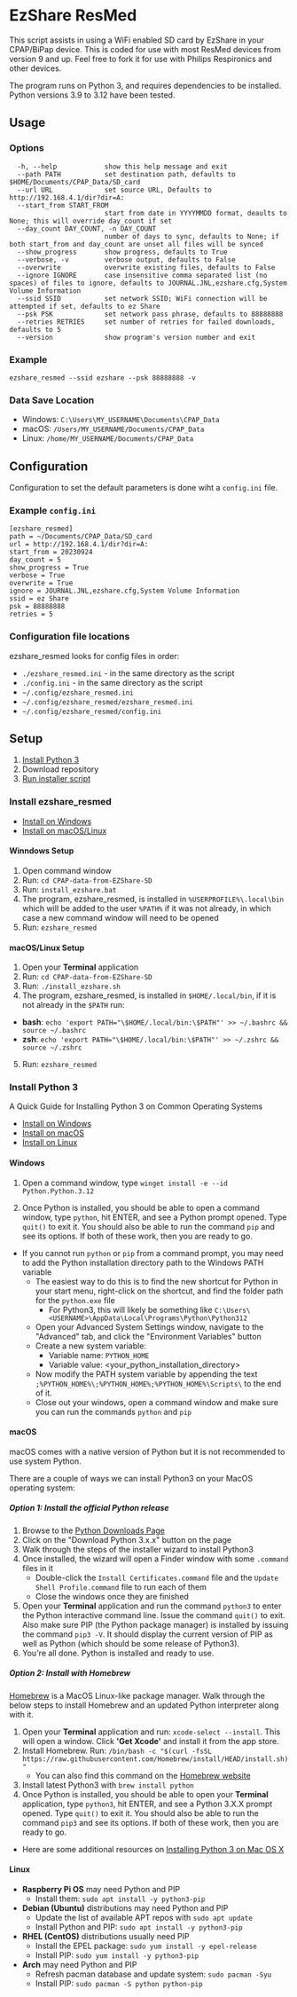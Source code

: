 # EzShare ResMed
This script assists in using a WiFi enabled SD card by EzShare in your CPAP/BiPap device. This is coded for use with most ResMed devices from version 9 and up. Feel free to fork it for use with Philips Respironics and other devices.

The program runs on Python 3, and requires dependencies to be installed. Python versions 3.9 to 3.12 have been tested.

## Usage

### Options
```
  -h, --help            show this help message and exit
  --path PATH           set destination path, defaults to $HOME/Documents/CPAP_Data/SD_card
  --url URL             set source URL, Defaults to http://192.168.4.1/dir?dir=A:
  --start_from START_FROM
                        start from date in YYYYMMDD format, deaults to None; this will override day_count if set
  --day_count DAY_COUNT, -n DAY_COUNT
                        number of days to sync, defaults to None; if both start_from and day_count are unset all files will be synced
  --show_progress       show progress, defaults to True
  --verbose, -v         verbose output, defaults to False
  --overwrite           overwrite existing files, defaults to False
  --ignore IGNORE       case insensitive comma separated list (no spaces) of files to ignore, defaults to JOURNAL.JNL,ezshare.cfg,System Volume Information
  --ssid SSID           set network SSID; WiFi connection will be attempted if set, defaults to ez Share
  --psk PSK             set network pass phrase, defaults to 88888888
  --retries RETRIES     set number of retries for failed downloads, defaults to 5
  --version             show program's version number and exit
```

### Example
    ezshare_resmed --ssid ezshare --psk 88888888 -v

### Data Save Location
- Windows: `C:\Users\MY_USERNAME\Documents\CPAP_Data`
- macOS: `/Users/MY_USERNAME/Documents/CPAP_Data`
- Linux: `/home/MY_USERNAME/Documents/CPAP_Data`

## Configuration
Configuration to set the default parameters is done wiht a `config.ini` file.

### Example `config.ini`
```
[ezshare_resmed]
path = ~/Documents/CPAP_Data/SD_card
url = http://192.168.4.1/dir?dir=A:
start_from = 20230924
day_count = 5
show_progress = True
verbose = True
overwrite = True
ignore = JOURNAL.JNL,ezshare.cfg,System Volume Information
ssid = ez Share
psk = 88888888
retries = 5
```
### Configuration file locations
ezshare_resmed looks for config files in order:
- `./ezshare_resmed.ini` - in the same directory as the script
- `./config.ini` - in the same directory as the script
- `~/.config/ezshare_resmed.ini`
- `~/.config/ezshare_resmed/ezshare_resmed.ini`
- `~/.config/ezshare_resmed/config.ini`


## Setup
1. [Install Python 3](#install-python-3)
2. Download repository
2. [Run installer script](#install-ezshare_resmed)

### Install ezshare_resmed
- [Install on Windows](#windows-setup)
- [Install on macOS/Linux](#macos/linux-setup)

#### Winndows Setup
1. Open command window
2. Run: `cd CPAP-data-from-EZShare-SD`
3. Run: `install_ezshare.bat`
4. The program, ezshare_resmed, is installed in `%USERPROFILE%\.local\bin` which will be added to the user `%PATH%` if it was not already, in which case a new command window will need to be opened
5. Run: `ezshare_resmed`

#### macOS/Linux Setup
1. Open your **Terminal** application
2. Run: `cd CPAP-data-from-EZShare-SD`
3. Run: `./install_ezshare.sh`
4. The program, ezshare_resmed, is installed in `$HOME/.local/bin`, if it is not already in the `$PATH` run:
  - **bash**: `echo 'export PATH="\$HOME/.local/bin:\$PATH"' >> ~/.bashrc && source ~/.bashrc`
  - **zsh**: `echo 'export PATH="\$HOME/.local/bin:\$PATH"' >> ~/.zshrc && source ~/.zshrc`
5. Run: `ezshare_resmed`


### Install Python 3
A Quick Guide for Installing Python 3 on Common Operating Systems

- [Install on Windows](#windows)
- [Install on macOS](#macos)
- [Install on Linux](#linux)

#### Windows
1. Open a command window, type `winget install -e --id Python.Python.3.12`

2. Once Python is installed, you should be able to open a command window, type `python`, hit ENTER, and see a Python prompt opened. Type `quit()` to exit it. You should also be able to run the command `pip` and see its options. If both of these work, then you are ready to go.
  - If you cannot run `python` or `pip` from a command prompt, you may need to add the Python installation directory path to the Windows PATH variable
    - The easiest way to do this is to find the new shortcut for Python in your start menu, right-click on the shortcut, and find the folder path for the `python.exe` file
      - For Python3, this will likely be something like `C:\Users\<USERNAME>\AppData\Local\Programs\Python\Python312`
    - Open your Advanced System Settings window, navigate to the "Advanced" tab, and click the "Environment Variables" button
    - Create a new system variable:
      - Variable name: `PYTHON_HOME`
      - Variable value: <your_python_installation_directory>
    - Now modify the PATH system variable by appending the text `;%PYTHON_HOME%\;%PYTHON_HOME%;%PYTHON_HOME%\Scripts\` to the end of it.
    - Close out your windows, open a command window and make sure you can run the commands `python` and `pip`

#### macOS
macOS comes with a native version of Python but it is not recommended to use system Python.

There are a couple of ways we can install Python3 on your MacOS operating system:

##### Option 1: Install the official Python release

1. Browse to the [Python Downloads Page](https://www.python.org/downloads/)
2. Click on the "Download Python 3.x.x" button on the page
3. Walk through the steps of the installer wizard to install Python3
4. Once installed, the wizard will open a Finder window with some `.command` files in it
    - Double-click the `Install Certificates.command` file and the `Update Shell Profile.command` file to run each of them
    - Close the windows once they are finished
6. Open your **Terminal** application and run the command `python3` to enter the Python interactive command line. Issue the command `quit()` to exit. Also make sure PIP (the Python package manager) is installed by issuing the command `pip3 -V`. It should display the current version of PIP as well as Python (which should be some release of Python3).
7. You're all done. Python is installed and ready to use.

##### Option 2: Install with Homebrew
[Homebrew](https://brew.sh/) is a MacOS Linux-like package manager. Walk through the below steps to install Homebrew and an updated Python interpreter along with it.

1. Open your **Terminal** application and run: `xcode-select --install`. This will open a window. Click **'Get Xcode'** and install it from the app store.
2. Install Homebrew. Run: `/bin/bash -c "$(curl -fsSL https://raw.githubusercontent.com/Homebrew/install/HEAD/install.sh)"`
   - You can also find this command on the [Homebrew website](https://brew.sh/)
3. Install latest Python3 with `brew install python`
4. Once Python is installed, you should be able to open your **Terminal** application, type `python3`, hit ENTER, and see a Python 3.X.X prompt opened. Type `quit()` to exit it. You should also be able to run the command `pip3` and see its options. If both of these work, then you are ready to go.
  - Here are some additional resources on [Installing Python 3 on Mac OS X](https://docs.python-guide.org/starting/install3/osx/)

#### Linux
- **Raspberry Pi OS** may need Python and PIP
  - Install them: `sudo apt install -y python3-pip`
- **Debian (Ubuntu)** distributions may need Python and PIP
  - Update the list of available APT repos with `sudo apt update`
  - Install Python and PIP: `sudo apt install -y python3-pip`
- **RHEL (CentOS)** distributions usually need PIP
  - Install the EPEL package: `sudo yum install -y epel-release`
  - Install PIP: `sudo yum install -y python3-pip`
- **Arch** may need Python and PIP
  - Refresh pacman database and update system: `sudo pacman -Syu`
  - Install PIP: `sudo pacman -S python python-pip`